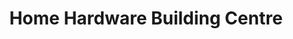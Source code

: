 ---
title: "Home Hardware Building Centre"
url: /matheson/home-hardware-building-centre/
shop: doityourself
---